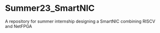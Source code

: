 # Summer23_SmartNIC
A repository for summer internship designing a SmartNIC combining RISCV and NetFPGA
